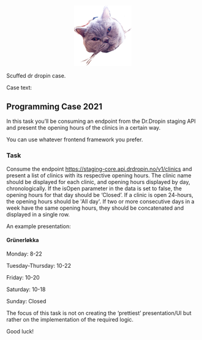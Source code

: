 <p align="center">
  <a href="https://github.com/brehen/scuffed-drdropin/blob/main/static/gatsby.png">
    <img alt="Gatsby" src="https://github.com/brehen/scuffed-drdropin/blob/main/static/gatsby.png" width="150" />
  </a>
</p>

Scuffed dr dropin case.

Case text:

## Programming Case 2021

In this task you’ll be consuming an endpoint from the Dr.Dropin staging API and present the opening hours of the clinics in a certain way.

You can use whatever frontend framework you prefer.

### Task

Consume the endpoint https://staging-core.api.drdropin.no/v1/clinics and present a list of clinics with its respective opening hours. The clinic name should be displayed for each clinic, and opening hours displayed by day, chronologically. If the isOpen parameter in the data is set to false, the opening hours for that day should be ‘Closed’. If a clinic is open 24-hours, the opening hours should be 'All day'. If two or more consecutive days in a week have the same opening hours, they should be concatenated and displayed in a single row.

An example presentation:

#### Grünerløkka

Monday: 8-22

Tuesday-Thursday: 10-22

Friday: 10-20

Saturday: 10-18

Sunday: Closed

The focus of this task is not on creating the ‘prettiest’ presentation/UI but rather on the implementation of the required logic.

Good luck!
